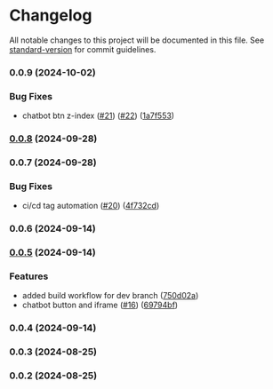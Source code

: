 # Changelog

All notable changes to this project will be documented in this file. See [standard-version](https://github.com/conventional-changelog/standard-version) for commit guidelines.

### 0.0.9 (2024-10-02)


### Bug Fixes

* chatbot btn z-index ([#21](https://github.com/Aniiish0/ui-components/issues/21)) ([#22](https://github.com/Aniiish0/ui-components/issues/22)) ([1a7f553](https://github.com/Aniiish0/ui-components/commit/1a7f55302a02573ffba87ded42d9c50cad792f3d))

### [0.0.8](https://github.com/Aniiish0/ui-components/compare/v0.0.7...v0.0.8) (2024-09-28)

### 0.0.7 (2024-09-28)

### Bug Fixes

- ci/cd tag automation ([#20](https://github.com/Aniiish0/ui-components/issues/20)) ([4f732cd](https://github.com/Aniiish0/ui-components/commit/4f732cd00d0712fab762e1f28670a8c79084dcca))

### 0.0.6 (2024-09-14)

### [0.0.5](https://github.com/Aniiish0/ui-components/compare/v0.0.3...v0.0.5) (2024-09-14)

### Features

- added build workflow for dev branch ([750d02a](https://github.com/Aniiish0/ui-components/commit/750d02ab884ac9f6a5c878163081d7279b120486))
- chatbot button and iframe ([#16](https://github.com/Aniiish0/ui-components/issues/16)) ([69794bf](https://github.com/Aniiish0/ui-components/commit/69794bf89241fe755276e79dbad9e41f3a26c223))

### 0.0.4 (2024-09-14)

### 0.0.3 (2024-08-25)

### 0.0.2 (2024-08-25)
